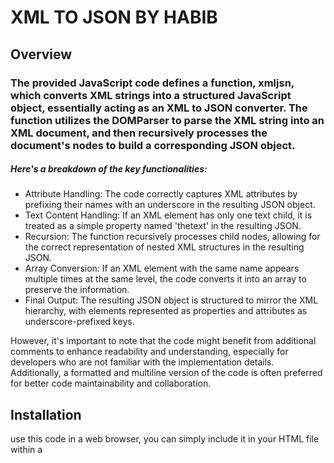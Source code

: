 <h1>XML TO JSON BY HABIB</h1>

## Overview

<h3>The provided JavaScript code defines a function, xmljsn, which converts XML strings into a structured JavaScript object, essentially acting as an XML to JSON converter. The function utilizes the DOMParser to parse the XML string into an XML document, and then recursively processes the document's nodes to build a corresponding JSON object.</h3>

<h5>Here's a breakdown of the key functionalities:</h5>

<ul>
<li>Attribute Handling: The code correctly captures XML attributes by prefixing their names with an underscore in the resulting JSON object.</li>
<li>Text Content Handling: If an XML element has only one text child, it is treated as a simple property named 'thetext' in the resulting JSON.</li>
<li>Recursion: The function recursively processes child nodes, allowing for the correct representation of nested XML structures in the resulting JSON.</li>
<li>Array Conversion: If an XML element with the same name appears multiple times at the same level, the code converts it into an array to preserve the information.</li>
<li>Final Output: The resulting JSON object is structured to mirror the XML hierarchy, with elements represented as properties and attributes as underscore-prefixed keys.</li>
</ul>

However, it's important to note that the code might benefit from additional comments to enhance readability and understanding, especially for developers who are not familiar with the implementation details. Additionally, a formatted and multiline version of the code is often preferred for better code maintainability and collaboration.

## Installation
use this code in a web browser, you can simply include it in your HTML file within a <script> tag. For example:

```
<!DOCTYPE html>
<html lang="en">
<head>
  <meta charset="UTF-8">
  <meta name="viewport" content="width=device-width, initial-scale=1.0">
  <title>Your HTML Page</title>
  <!-- Include the external script -->
  <script src="xmljson.js"></script>
</head>
<body>
  <!-- Your HTML content goes here -->

  <!-- Example usage of the xml2json functionality -->
  <script>
    // Assuming xmljson.js defines a function called xml2json
    const xmlString = '<root><item id="1">Hello</item><item id="2">World</item></root>';
    const jsonObject = xmljsn(xmlString);
    console.log(jsonObject);
  </script>
</body>
</html>
```
## usage
```
  <script>
    // Assuming xmljson.js defines a function called xmljson
    const xmlString = '<root><item id="1">Hello</item><item id="2">World</item></root>';
    const jsonObject = xmljsn(xmlString);
    console.log(jsonObject);
  </script>
```
## Example XML

```
<?xml version="1.0" encoding="UTF-8"?>
<library>
  <book id="001" category="Fiction">
    <title lang="en">The Great Gatsby</title>
    <author>
      <name>F. Scott Fitzgerald</name>
      <nationality>American</nationality>
    </author>
    <published year="1925" month="April" />
    <price currency="USD">15.99</price>
    <availability>
      <inStock>true</inStock>
      <quantity>50</quantity>
    </availability>
  </book>
  <book id="002" category="Non-Fiction">
    <title lang="en">Sapiens: A Brief History of Humankind</title>
    <author>
      <name>Yuval Noah Harari</name>
      <nationality>Israeli</nationality>
    </author>
    <published year="2014" />
    <price currency="USD">21.99</price>
    <availability>
      <inStock>false</inStock>
      <quantity>0</quantity>
    </availability>
  </book>
  <book id="003" category="Science Fiction">
    <title lang="en">Dune</title>
    <author>
      <name>Frank Herbert</name>
      <nationality>American</nationality>
    </author>
    <published year="1965" month="August" />
    <price currency="USD">18.99</price>
    <availability>
      <inStock>true</inStock>
      <quantity>30</quantity>
    </availability>
  </book>
</library>

```
## Example JSON

```
{
  "library": {
    "book": [
      {
        "_id": "001",
        "_category": "Fiction",
        "title": {
          "_lang": "en",
          "thetext": "The Great Gatsby"
        },
        "author": {
          "name": {
            "thetext": "F. Scott Fitzgerald"
          },
          "nationality": {
            "thetext": "American"
          }
        },
        "published": {
          "_year": "1925",
          "_month": "April"
        },
        "price": {
          "_currency": "USD",
          "thetext": "15.99"
        },
        "availability": {
          "inStock": {
            "thetext": "true"
          },
          "quantity": {
            "thetext": "50"
          }
        }
      },
      {
        "_id": "002",
        "_category": "Non-Fiction",
        "title": {
          "_lang": "en",
          "thetext": "Sapiens: A Brief History of Humankind"
        },
        "author": {
          "name": {
            "thetext": "Yuval Noah Harari"
          },
          "nationality": {
            "thetext": "Israeli"
          }
        },
        "published": {
          "_year": "2014"
        },
        "price": {
          "_currency": "USD",
          "thetext": "21.99"
        },
        "availability": {
          "inStock": {
            "thetext": "false"
          },
          "quantity": {
            "thetext": "0"
          }
        }
      },
      {
        "_id": "003",
        "_category": "Science Fiction",
        "title": {
          "_lang": "en",
          "thetext": "Dune"
        },
        "author": {
          "name": {
            "thetext": "Frank Herbert"
          },
          "nationality": {
            "thetext": "American"
          }
        },
        "published": {
          "_year": "1965",
          "_month": "August"
        },
        "price": {
          "_currency": "USD",
          "thetext": "18.99"
        },
        "availability": {
          "inStock": {
            "thetext": "true"
          },
          "quantity": {
            "thetext": "30"
          }
        }
      }
    ]
  }
}

